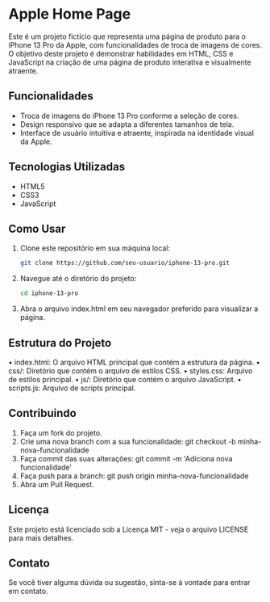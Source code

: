 # Apple Home Page

Este é um projeto fictício que representa uma página de produto para o iPhone 13 Pro da Apple, com funcionalidades de troca de imagens de cores. O objetivo deste projeto é demonstrar habilidades em HTML, CSS e JavaScript na criação de uma página de produto interativa e visualmente atraente.

## Funcionalidades

- Troca de imagens do iPhone 13 Pro conforme a seleção de cores.
- Design responsivo que se adapta a diferentes tamanhos de tela.
- Interface de usuário intuitiva e atraente, inspirada na identidade visual da Apple.

## Tecnologias Utilizadas

- HTML5
- CSS3
- JavaScript

## Como Usar

1. Clone este repositório em sua máquina local:

   ```bash
   git clone https://github.com/seu-usuario/iphone-13-pro.git

2. Navegue até o diretório do projeto:

   ```bash
   cd iphone-13-pro

4. Abra o arquivo index.html em seu navegador preferido para visualizar a página.

## Estrutura do Projeto

• index.html: O arquivo HTML principal que contém a estrutura da página.
• css/: Diretório que contém o arquivo de estilos CSS.
• styles.css: Arquivo de estilos principal.
• js/: Diretório que contém o arquivo JavaScript.
• scripts.js: Arquivo de scripts principal.

## Contribuindo

1. Faça um fork do projeto.
2. Crie uma nova branch com a sua funcionalidade: git checkout -b minha-nova-funcionalidade
3. Faça commit das suas alterações: git commit -m 'Adiciona nova funcionalidade'
4. Faça push para a branch: git push origin minha-nova-funcionalidade
5. Abra um Pull Request.

## Licença

Este projeto está licenciado sob a Licença MIT - veja o arquivo LICENSE para mais detalhes.

## Contato

Se você tiver alguma dúvida ou sugestão, sinta-se à vontade para entrar em contato.
